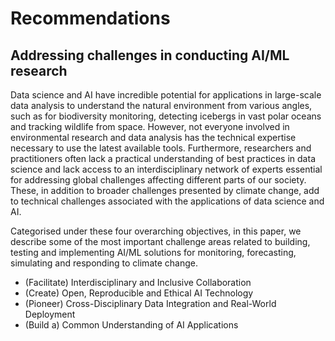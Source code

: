 # Recommendations

## Addressing challenges in conducting AI/ML research

Data science and AI have incredible potential for applications in large-scale data analysis to understand the natural environment from various angles, such as for biodiversity monitoring, detecting icebergs in vast polar oceans and tracking wildlife from space. However, not everyone involved in environmental research and data analysis has the technical expertise necessary to use the latest available tools. Furthermore, researchers and practitioners often lack a practical understanding of best practices in data science and lack access to an interdisciplinary network of experts essential for addressing global challenges affecting different parts of our society. These, in addition to broader challenges presented by climate change, add to technical challenges associated with the applications of data science and AI. 

Categorised under these four overarching objectives, in this paper, we describe some of the most important challenge areas related to building, testing and implementing AI/ML solutions for monitoring, forecasting, simulating and responding to climate change. 

* (Facilitate) Interdisciplinary and Inclusive Collaboration
* (Create) Open, Reproducible and Ethical AI Technology
* (Pioneer) Cross-Disciplinary Data Integration and Real-World Deployment
* (Build a) Common Understanding of AI Applications

